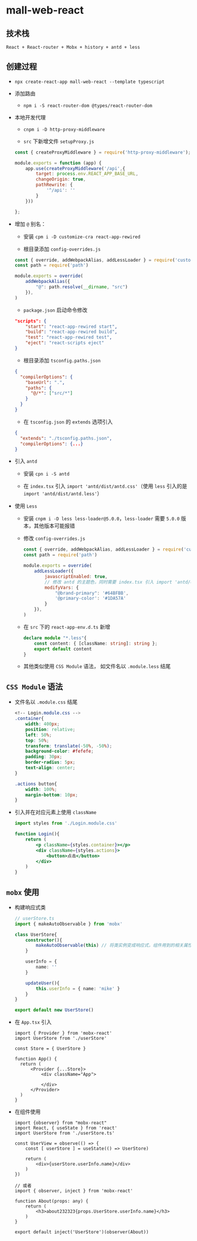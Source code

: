 # mall-web-react

## 技术栈

`React + React-router + Mobx + history + antd + less`

## 创建过程

- `npx create-react-app mall-web-react --template typescript`

- 添加路由

  - `npm i -S react-router-dom @types/react-router-dom`

- 本地开发代理

  - `cnpm i -D http-proxy-middleware`

  - `src` 下新增文件 `setupProxy.js`

  ```JavaScript
  const { createProxyMiddleware } = require('http-proxy-middleware');

  module.exports = function (app) {
      app.use(createProxyMiddleware('/api',{
          target: process.env.REACT_APP_BASE_URL,
          changeOrigin: true,
          pathRewrite: {
              '^/api': ''
          }
      }))

  };
  ```

- 增加 `@` 别名：

  - 安装 `cpm i -D customize-cra react-app-rewired`

  - 根目录添加 `config-overrides.js`

  ```JavaScript
  const { override, addWebpackAlias, addLessLoader } = require('customize-cra')
  const path = require('path')

  module.exports = override(
      addWebpackAlias({
          "@": path.resolve(__dirname, "src")
      }),
  )
  ```

  - `package.json` 启动命令修改

  ```json
  "scripts": {
      "start": "react-app-rewired start",
      "build": "react-app-rewired build",
      "test": "react-app-rewired test",
      "eject": "react-scripts eject"
  }
  ```

  - 根目录添加 `tsconfig.paths.json`

  ```json
  {
    "compilerOptions": {
      "baseUrl": ".",
      "paths": {
        "@/*": ["src/*"]
      }
    }
  }
  ```

  - 在 `tsconfig.json` 的 `extends` 选项引入

  ```json
  {
    "extends": "./tsconfig.paths.json",
    "compilerOptions": {...}
  }
  ```

- 引入 `antd`

  - 安装 `cpn i -S antd`

  - 在 `index.tsx` 引入 `import 'antd/dist/antd.css'`（使用 `less` 引入的是 `import 'antd/dist/antd.less'`）

- 使用 `Less`

  - 安装 `cnpm i -D less less-loader@5.0.0`，`less-loader` 需要 `5.0.0` 版本，其他版本可能报错

  - 修改 `config-overrides.js`

    ```JavaScript
    const { override, addWebpackAlias, addLessLoader } = require('customize-cra')
    const path = require('path')

    module.exports = override(
        addLessLoader({
            javascriptEnabled: true,
            // 修改 antd 的主题色，同时需要 index.tsx 引入 import 'antd/dist/antd.less'
            modifyVars: {
                "@brand-primary": '#64BFBB',
                '@primary-color': '#1DA57A'
            }
        }),
    )
    ```

  - 在 `src` 下的 `react-app-env.d.ts` 新增

    ```TypeScript
    declare module "*.less"{
        const content: { [className: string]: string };
        export default content
    }
    ```

  - 其他类似使用 `CSS Module` 语法， 如文件名以 `.module.less` 结尾

## `CSS Module` 语法

- 文件名以 `.module.css` 结尾

  ```CSS
  <!-- Login.module.css -->
  .container{
      width: 400px;
      position: relative;
      left: 50%;
      top: 50%;
      transform: translate(-50%, -50%);
      background-color: #fefefe;
      padding: 30px;
      border-radius: 5px;
      text-align: center;
  }

  .actions button{
      width: 100%;
      margin-bottom: 10px;
  }
  ```

- 引入并在对应元素上使用 `className`

  ```jsx
  import styles from './Login.module.css'

  function Login(){
      return (
          <p className={styles.container}></p>
          <div className={styles.actions}>
              <button>点击</button>
          </div>
      )
  }
  ```

## `mobx` 使用

- 构建响应式类

  ```TypeScript
  // userStore.ts
  import { makeAutoObservable } from 'mobx'

  class UserStore{
      constructor(){
          makeAutoObservable(this) // 将类实例变成响应式，组件用到的相关属性发生变化时，会触发渲染
      }

      userInfo = {
          name: ''
      }

      updateUser(){
          this.userInfo = { name: 'mike' }
      }
  }

  export default new UserStore()
  ```

- 在 `App.tsx` 引入

  ```tsx
  import { Provider } from 'mobx-react'
  import UserStore from './userStore'

  const Store = { UserStore }

  function App() {
    return (
        <Provider {...Store}>
            <div className="App">

            </div>
        </Provider>
    )
  }
  ```

- 在组件使用

  ```tsx
  import {observer} from "mobx-react"
  import React, { useState } from 'react'
  import UserStore from './userStore.ts'

  const UserView = observe(() => {
      const [ userStore ] = useState(() => UserStore)

      return (
          <div>{userStore.userInfo.name}</div>
      )
  })

  // 或者
  import { observer, inject } from 'mobx-react'

  function About(props: any) {
      return (
          <h3>about232323{props.UserStore.userInfo.name}</h3>
      )
  }

  export default inject('UserStore')(observer(About))
  ```
